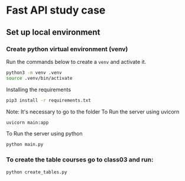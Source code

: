 # Fast API study case

## Set up local environment

### Create python virtual environment (venv)

Run the commands below to create a `venv` and activate it.

```bash
python3 -m venv .venv  
source .venv/bin/activate
```

Installing the requirements
```bash
pip3 install -r requirements.txt
```
Note: It's necessary to go to the folder
To Run the server using uvicorn
```bash
uvicorn main:app
```

To Run the server using python
```bash
python main.py
```

### To create the table courses go to class03 and run:
```bash
python create_tables.py
```

